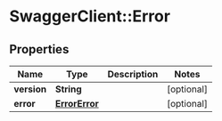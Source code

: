 # SwaggerClient::Error

## Properties
Name | Type | Description | Notes
------------ | ------------- | ------------- | -------------
**version** | **String** |  | [optional] 
**error** | [**ErrorError**](ErrorError.md) |  | [optional] 


